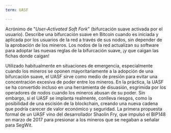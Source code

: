 ```yaml
---
term: UASF

---
```

Acrónimo de "*User-Activated Soft Fork*" (bifurcación suave activada por el usuario). Describe una bifurcación suave en Bitcoin cuando es iniciada y aplicada por los usuarios de la red a través de sus nodos, sin depender de la aprobación de los mineros. Los nodos de la red actualizan su software para adoptar las nuevas reglas de la bifurcación suave, ¡y que caigan las fichas donde caigan!

Utilizado habitualmente en situaciones de emergencia, especialmente cuando los mineros se oponen mayoritariamente a la adopción de una bifurcación suave, el UASF sirve como medio de presión para evitar una concentración excesiva de poder entre los mineros. En la práctica, la UASF se ha convertido incluso en una herramienta de disuasión, esgrimida por los operadores de nodos cuando los mineros abusan de su poder. Sin embargo, si el UASF se implanta realmente, conlleva riesgos, como la posibilidad de una escisión de la blockchain, creando una nueva cadena que podría carecer de valor económico y seguridad. La primera propuesta formal de un UASF vino del desarrollador Shaolin Fry, que impulsó el BIP148 en marzo de 2017 para presionar a los mineros que se negaban a señalar para SegWit.